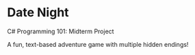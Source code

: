 # Date Night
C# Programming 101: Midterm Project 

A fun, text-based adventure game with multiple hidden endings!
